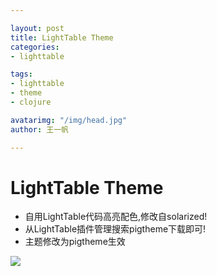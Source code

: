```yaml
---

layout: post
title: LightTable Theme
categories:
- lighttable

tags:
- lighttable
- theme
- clojure

avatarimg: "/img/head.jpg"
author: 王一帆

---
```



# LightTable Theme

- 自用LightTable代码高亮配色,修改自solarized!
- 从LightTable插件管理搜索pigtheme下载即可!
- 主题修改为pigtheme生效

![]({{site.IMG_PATH}}/assets/lighttable/shot.jpg)
